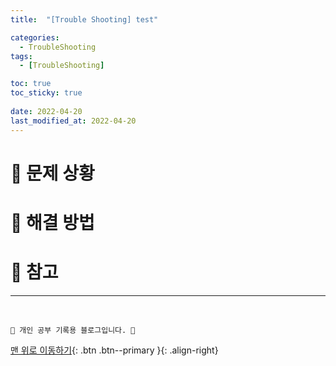 ```yaml
---
title:  "[Trouble Shooting] test"

categories:
  - TroubleShooting
tags:
  - [TroubleShooting]

toc: true
toc_sticky: true
 
date: 2022-04-20
last_modified_at: 2022-04-20
---
```


# 🚨 문제 상황

# 🔮 해결 방법

# 📝 참고

***
<br>

    💛 개인 공부 기록용 블로그입니다. 👻

[맨 위로 이동하기](#){: .btn .btn--primary }{: .align-right}
